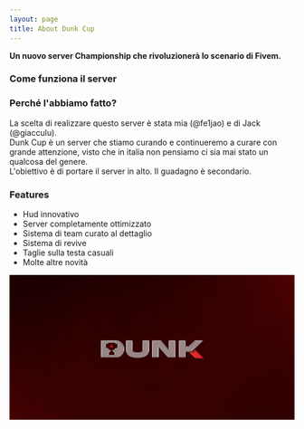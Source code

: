 ```yaml
---
layout: page
title: About Dunk Cup
---
```


**Un nuovo server Championship che rivoluzionerà lo scenario di Fivem.**<br>

### Come funziona il server

### Perché l'abbiamo fatto?
La scelta di realizzare questo server è stata mia (@fe1jao) e di Jack (@giacculu).<br>
Dunk Cup è un server che stiamo curando e continueremo a curare con grande attenzione, visto che in italia non pensiamo ci sia mai stato un qualcosa del genere.<br>
L'obiettivo è di portare il server in alto. Il guadagno è secondario.

### Features
- Hud innovativo
- Server completamente ottimizzato
- Sistema di team curato al dettaglio
- Sistema di revive
- Taglie sulla testa casuali
- Molte altre novità

![Screenshot](image.png)

